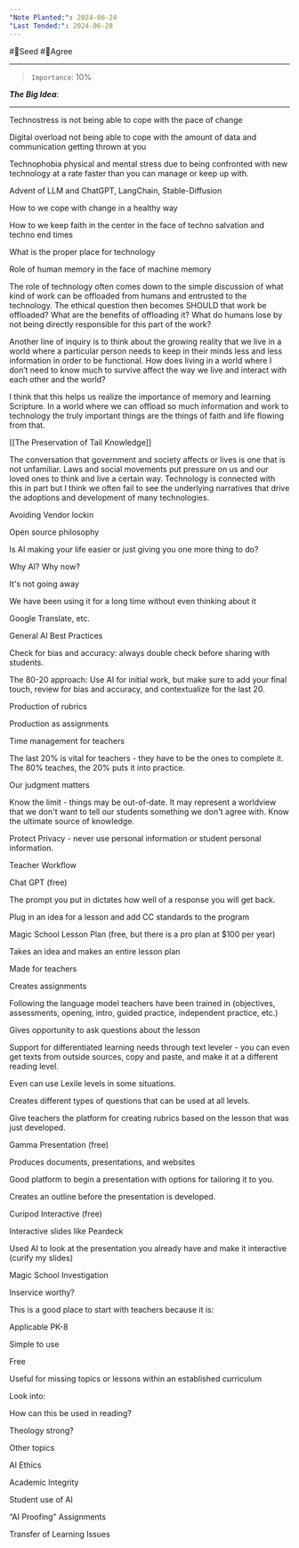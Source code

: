 ```yaml
---
"Note Planted:": 2024-06-24
"Last Tended:": 2024-06-28
---
```

#🌱Seed  #🙂Agree
****
 >`Importance`: 10%
 
***The Big Idea***: 

* * *

Technostress is not being able to cope with the pace of change

Digital overload not being able to cope with the amount of data and communication getting thrown at you 

Technophobia physical and mental stress due to being confronted with new technology at a rate faster than you can manage or keep up with. 

  

Advent of LLM and ChatGPT, LangChain, Stable-Diffusion

  

How to we cope with change in a healthy way

  

How to we keep faith in the center in the face of techno salvation and techno end times

  

What is the proper place for technology 

  

Role of human memory in the face of machine memory  

  

The role of technology often comes down to the simple discussion of what kind of work can be offloaded from humans and entrusted to the technology. The ethical question then becomes SHOULD that work be offloaded? What are the benefits of offloading it? What do humans lose by not being directly responsible for this part of the work?

  

Another line of inquiry is to think about the growing reality that we live in a world where a particular person needs to keep in their minds less and less information in order to be functional. How does living in a world where I don’t need to know much to survive affect the way we live and interact with each other and the world? 

  

I think that this helps us realize the importance of memory and learning Scripture. In a world where we can offload so much information and work to technology the truly important things are the things of faith and life flowing from that. 

[[The Preservation of Tail Knowledge]]

  

The conversation that government and society affects or lives is one that is not unfamiliar. Laws and social movements put pressure on us and our loved ones to think and live a certain way. Technology is connected with this in part but I think we often fail to see the underlying narratives that drive the adoptions and development of many technologies. 

  

Avoiding Vendor lockin 

  

Open source philosophy 

  

Is AI making your life easier or just giving you one more thing to do?

  

Why AI? Why now?

It's not going away

We have been using it for a long time without even thinking about it

Google Translate, etc.

  

General AI Best Practices

Check for bias and accuracy: always double check before sharing with students.

The 80-20 approach: Use AI for initial work, but make sure to add your final touch, review for bias and accuracy, and contextualize for the last 20.

Production of rubrics

Production as assignments

Time management for teachers

The last 20% is vital for teachers - they have to be the ones to complete it. The 80% teaches, the 20% puts it into practice.

Our judgment matters

Know the limit - things may be out-of-date. It may represent a worldview that we don't want to tell our students something we don't agree with. Know the ultimate source of knowledge.

Protect Privacy - never use personal information or student personal information.

  

Teacher Workflow

Chat GPT (free)

The prompt you put in dictates how well of a response you will get back.

Plug in an idea for a lesson and add CC standards to the program

Magic School Lesson Plan (free, but there is a pro plan at $100 per year)

Takes an idea and makes an entire lesson plan

Made for teachers

Creates assignments

Following the language model teachers have been trained in (objectives, assessments, opening, intro, guided practice, independent practice, etc.)

Gives opportunity to ask questions about the lesson

Support for differentiated learning needs through text leveler - you can even get texts from outside sources, copy and paste, and make it at a different reading level.

Even can use Lexile levels in some situations.

Creates different types of questions that can be used at all levels.

Give teachers the platform for creating rubrics based on the lesson that was just developed.

Gamma Presentation (free)

Produces documents, presentations, and websites

Good platform to begin a presentation with options for tailoring it to you.

Creates an outline before the presentation is developed.

Curipod Interactive (free)

Interactive slides like Peardeck

Used AI to look at the presentation you already have and make it interactive (curify my slides)

  

Magic School Investigation

Inservice worthy?

This is a good place to start with teachers because it is:

Applicable PK-8

Simple to use

Free

Useful for missing topics or lessons within an established curriculum

Look into:

How can this be used in reading?

Theology strong?

  

Other topics

AI Ethics

Academic Integrity

Student use of AI

“AI Proofing” Assignments

Transfer of Learning Issues
